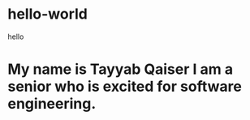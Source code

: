 # hello-world
hello
# My name is Tayyab Qaiser I am a senior who is excited for software engineering.

